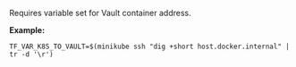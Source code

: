 Requires variable set for Vault container address.

**Example:**

`TF_VAR_K8S_TO_VAULT=$(minikube ssh "dig +short host.docker.internal" | tr -d '\r')`
